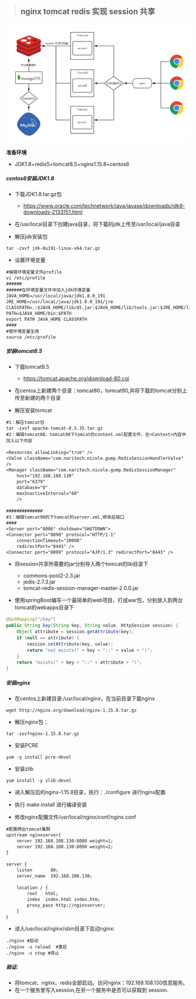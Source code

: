 > ## nginx tomcat redis 实现 session 共享

![](img/nginx-tomcat-redis.png)

**准备环境**

* JDK1.8+redis5+tomcat8.5+nginx1.15.8+centos6

##### centos6安装JDK1.8

* 下载JDK1.8.tar.gz包

  * https://www.oracle.com/technetwork/java/javase/downloads/jdk8-downloads-2133151.html

* 在/usr/local目录下创建java目录，将下载的jdk上传至/usr/local/java目录

* 解压jdk安装包

```shell
tar -zxvf jdk-8u191-linux-x64.tar.gz
```

* 设置环境变量

```shell
#编辑环境变量文件profile
vi /etc/profile
######
######在环境变量文件中加入jdk环境变量
JAVA_HOME=/usr/local/java/jdk1.8.0_191
JRE_HOME=/usr/local/java/jdk1.8.0_191/jre
CLASSPATH=.:$JAVA_HOME/lib/dt.jar:$JAVA_HOME/lib/tools.jar:$JRE_HOME/lib
PATH=$JAVA_HOME/bin:$PATH
export PATH JAVA_HOME CLASSPATH
####
#使环境变量生效
source /etc/profile
```

##### 安装tomcat8.5

* 下载tomcat8.5

  * https://tomcat.apache.org/download-80.cgi

* 在centos上新建两个目录：tomcat80，tomcat90,并将下载的tomcat分别上传至新建的两个目录

* 解压安装tomcat

```shell
#1：解压tomcat包
tar -zxvf apache-tomcat-8.5.35.tar.gz
#2：编辑tomcat80、tomcat90下tomcat的context.xml配置文件，在<Context>内容中加入以下内容

<Resources allowLinking="true" />
<Valve className="com.naritech.nicole.gump.RedisSessionHandlerValve" />
<Manager className="com.naritech.nicole.gump.RedisSessionManager"
    host="192.168.108.130"
    port="6379"
    database="0"
    maxInactiveInterval="60"
	/>

##############
#3：编辑tomcat90的下tomcat的server.xml,修改启端口
####
<Server port="8006" shutdown="SHUTDOWN">
<Connector port="8090" protocol="HTTP/1.1"
    connectionTimeout="20000"
    redirectPort="8443" />
<Connector port="8099" protocol="AJP/1.3" redirectPort="8443" />
```

* 将session共享所需要的jar分别导入两个tomcat的lib目录下

  * commons-pool2-2.3.jar
  * jedis-2.7.3.jar
  * tomcat-redis-session-manager-master-2.0.0.jar

* 使用springBoot编写一个最简单的web项目，打成war包，分别放入到两台tomcat的webapps目录下

```java
@GetMapping("/key")
public String key(String key, String value, HttpSession session) {
    Object attribute = session.getAttribute(key);
    if (null == attribute) {
        session.setAttribute(key, value);
        return "not exists(" + key + "::" + value + ")";
    }
    return "exists(" + key + "::" + attribute + ")";
}
```

##### 安装nginx

* 在centos上新建目录:/usr/local/nginx，在当前目录下载nginx

```shell
wget http://nginx.org/download/nginx-1.15.8.tar.gz
```

* 解压nginx包：

```shell
tar -zxvfnginx-1.15.8.tar.gz
```

* 安装PCRE

```shell
yum -y install pcre-devel
```

* 安装zlib

```shell
yum install -y zlib-devel
```

* 进入解压后的nginx-1.15.8目录，执行：./configure 进行nginx配置

* 执行 make install 进行编译安装

* 修改nginx配置文件/usr/local/nginx/conf/nginx.conf

```shell
#配置两台tomcat集群
upstream nginxserver{
    server 192.168.108.130:8080 weight=1;
    server 192.168.108.130:8090 weight=2;
}

server {
    listen       80;
    server_name  192.168.108.130;

    location / {
        root   html;
        index  index.html index.htm;
        proxy_pass http://nginxserver;
    }
｝
```

* 进入/usr/local/nginx/sbin目录下启动nginx:

```shell
./nginx #启动
./nginx -s reload  #重启
./nginx -s stop	#停止
```


##### 验证: 

* 将tomcat、nginx、redis全部启动。访问nginx：192.168.108.130信息服务。
* 在一个服务里写入session,在另一个服务中是否可以获取到 session.